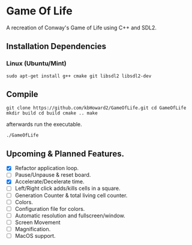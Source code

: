 # Game Of Life 
A recreation of Conway's Game of Life using C++ and SDL2.

## Installation Dependencies
### Linux (Ubuntu/Mint)
`sudo apt-get install g++ cmake git libsdl2 libsdl2-dev`


## Compile
`git clone https://github.com/kbHoward2/GameOfLife.git
cd GameOfLife
mkdir build
cd build
cmake ..
make`

afterwards run the executable.

`./GameOfLife`

## Upcoming & Planned Features.
- [x] Refactor application loop.
- [ ] Pause/Unpause & reset board.
- [x] Accelerate/Decelerate time.
- [ ] Left/Right click adds/kills cells in a square.
- [ ] Generation Counter & total living cell counter.
- [ ] Colors.
- [ ] Configuration file for colors.
- [ ] Automatic resolution and fullscreen/window.
- [ ] Screen Movement
- [ ] Magnification.
- [ ] MacOS support.
